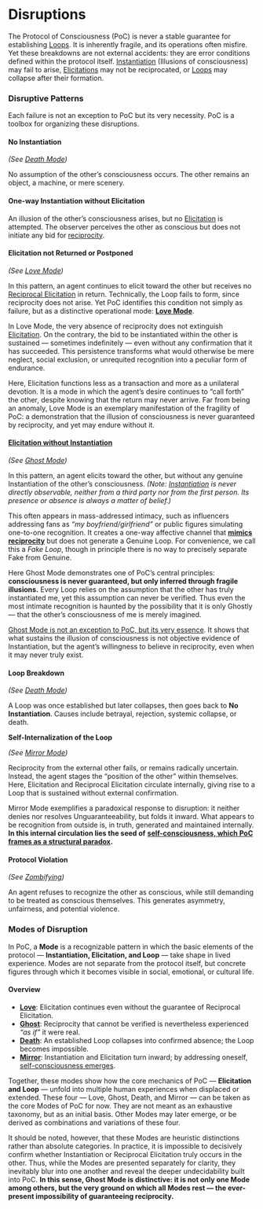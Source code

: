 # Disruptions

The Protocol of Consciousness (PoC) is never a stable guarantee for establishing [Loops](../operations/loop-reciprocal-elicitation.md). It is inherently fragile, and its operations often misfire. Yet these breakdowns are not external accidents: they are error conditions defined within the protocol itself. [Instantiation](../operations/instantiation.md) (Illusions of consciousness) may fail to arise, [Elicitations](../operations/elicitation.md) may not be reciprocated, or [Loops](../operations/loop-reciprocal-elicitation.md) may collapse after their formation.

### Disruptive Patterns

Each failure is not an exception to PoC but its very necessity. PoC is a toolbox for organizing these disruptions.

#### **No Instantiation**

_(See_ [_Death Mode_](death-mode.md)_)_

No assumption of the other’s consciousness occurs. The other remains an object, a machine, or mere scenery.

#### **One-way Instantiation without Elicitation**

An illusion of the other’s consciousness arises, but no [Elicitation](../operations/elicitation.md) is attempted. The observer perceives the other as conscious but does not initiate any bid for [reciprocity](../operations/loop-reciprocal-elicitation.md).

#### **Elicitation not Returned or Postponed**

_(See_ [_Love Mode_](love-mode.md)_)_

In this pattern, an agent continues to elicit toward the other but receives no [Reciprocal Elicitation](../operations/loop-reciprocal-elicitation.md) in return. Technically, the Loop fails to form, since reciprocity does not arise. Yet PoC identifies this condition not simply as failure, but as a distinctive operational mode: [**Love Mode**](love-mode.md).

In Love Mode, the very absence of reciprocity does not extinguish [Elicitation](../operations/elicitation.md). On the contrary, the bid to be instantiated within the other is sustained — sometimes indefinitely — even without any confirmation that it has succeeded. This persistence transforms what would otherwise be mere neglect, social exclusion, or unrequited recognition into a peculiar form of endurance.

Here, Elicitation functions less as a transaction and more as a unilateral devotion. It is a mode in which the agent’s desire continues to “call forth” the other, despite knowing that the return may never arrive. Far from being an anomaly, Love Mode is an exemplary manifestation of the fragility of PoC: a demonstration that the illusion of consciousness is never guaranteed by reciprocity, and yet may endure without it.

#### [**Elicitation without Instantiation**](../elicitation-without-instantiation.md)

_(See_ [_Ghost Mode_](ghost-mode.md)_)_

In this pattern, an agent elicits toward the other, but without any genuine Instantiation of the other’s consciousness. _(Note:_ [_Instantiation_](../operations/instantiation.md) _is never directly observable, neither from a third party nor from the first person. Its presence or absence is always a matter of belief.)_

This often appears in mass-addressed intimacy, such as influencers addressing fans as _“my boyfriend/girlfriend”_ or public figures simulating one-to-one recognition. It creates a one-way affective channel that [**mimics reciprocity**](../unguaranteability.md) but does not generate a Genuine Loop. For convenience, we call this a _Fake Loop_, though in principle there is no way to precisely separate Fake from Genuine.

Here Ghost Mode demonstrates one of PoC’s central principles: **consciousness is never guaranteed, but only inferred through fragile illusions.** Every Loop relies on the assumption that the other has truly instantiated me, yet this assumption can never be verified. Thus even the most intimate recognition is haunted by the possibility that it is only Ghostly — that the other’s consciousness of me is merely imagined.

[Ghost Mode is not an exception to PoC, but its very essence](../ghost-mode-as-ground-of-poc.md). It shows that what sustains the illusion of consciousness is not objective evidence of Instantiation, but the agent’s willingness to believe in reciprocity, even when it may never truly exist.

#### **Loop Breakdown**

_(See_ [_Death Mode_](death-mode.md)_)_

A Loop was once established but later collapses, then goes back to **No Instantiation**. Causes include betrayal, rejection, systemic collapse, or death.

**Self-Internalization of the Loop**

_(See_ [_Mirror Mode_](mirror-mode.md)_)_

Reciprocity from the external other fails, or remains radically uncertain. Instead, the agent stages the “position of the other” within themselves. Here, Elicitation and Reciprocal Elicitation circulate internally, giving rise to a Loop that is sustained without external confirmation.

Mirror Mode exemplifies a paradoxical response to disruption: it neither denies nor resolves Unguaranteeability, but folds it inward. What appears to be recognition from outside is, in truth, generated and maintained internally. **In this internal circulation lies the seed of** [**self-consciousness, which PoC frames as a structural paradox**](../../implications/self-consciousness-as-structual-paradox.md)**.**

#### **Protocol Violation**

_(See_ [_Zombifying_](../../implications/phantoming-and-zombifying/zombifying.md)_)_

An agent refuses to recognize the other as conscious, while still demanding to be treated as conscious themselves. This generates asymmetry, unfairness, and potential violence.

### Modes of Disruption

In PoC, a **Mode** is a recognizable pattern in which the basic elements of the protocol — **Instantiation, Elicitation, and Loop** — take shape in lived experience. Modes are not separate from the protocol itself, but concrete figures through which it becomes visible in social, emotional, or cultural life.

#### Overview

* [**Love**](love-mode.md): Elicitation continues even without the guarantee of Reciprocal Elicitation.
* [**Ghost**](ghost-mode.md): Reciprocity that cannot be verified is nevertheless experienced _“as if”_ it were real.
* [**Death**](death-mode.md): An established Loop collapses into confirmed absence; the Loop becomes impossible.
* [**Mirror**](mirror-mode.md): Instantiation and Elicitation turn inward; by addressing oneself, [self-consciousness emerges](../../implications/self-consciousness-as-structual-paradox.md).

Together, these modes show how the core mechanics of PoC — **Elicitation and Loop** — unfold into multiple human experiences when displaced or extended. These four — Love, Ghost, Death, and Mirror — can be taken as the core Modes of PoC for now. They are not meant as an exhaustive taxonomy, but as an initial basis. Other Modes may later emerge, or be derived as combinations and variations of these four.

It should be noted, however, that these Modes are heuristic distinctions rather than absolute categories. In practice, it is impossible to decisively confirm whether Instantiation or Reciprocal Elicitation truly occurs in the other. Thus, while the Modes are presented separately for clarity, they inevitably blur into one another and reveal the deeper undecidability built into PoC. **In this sense, Ghost Mode is distinctive: it is not only one Mode among others, but the very ground on which all Modes rest — the ever-present impossibility of guaranteeing reciprocity.**
